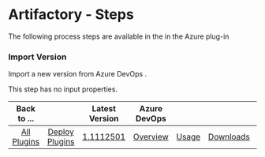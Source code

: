 
# Artifactory - Steps

The following process steps are available in the in the Azure plug-in

### Import Version

Import a new version from Azure DevOps .

This step has no input properties.



|Back to ...||Latest Version|Azure DevOps ||||
| :---: | :---: | :---: | :---: | :---: | :---: | :---: |
|[All Plugins](../../index.md)|[Deploy Plugins](../README.md)|[1.1112501](https://raw.githubusercontent.com/UrbanCode/IBM-UCD-PLUGINS/main/files/AzureDevopsSourceconfig/plugins-sourceconfig-azure-1.1112501.zip)|[Overview](overview.md)|[Usage](usage.md)|[Downloads](downloads.md)|
